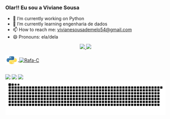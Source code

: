 ### Olar!! Eu sou a Viviane Sousa


- 🔭 I’m currently working on Python
- 🌱 I’m currently learning engenharia de dados
- 📫 How to reach me: vivianesousademelo54@gmail.com
- 😄 Pronouns: ela/dela

<div align="center">
  <a href="https://github.com/vivianemelos">
  <img height="180em" src="https://github-readme-stats.vercel.app/api?username=vivianemelos&show_icons=true&theme=dracula&include_all_commits=true&count_private=true"/>
  <img height="180em" src="https://github-readme-stats.vercel.app/api/top-langs/?username=vivianemelos&layout=compact&langs_count=7&theme=dracula"/>
</div>
<div style="display: inline_block"><br>
  <img align="center" alt="Rafa-Python" height="30" width="40" src="https://raw.githubusercontent.com/devicons/devicon/master/icons/python/python-original.svg">
  <img align="center" alt="Rafa-C" height="30" width="40" src="https://cdn.jsdelivr.net/gh/devicons/devicon/icons/c/c-original.svg" />

</div>

  ##
  
<div> 


 <a href="https://discord.gg/EPzu2EqT" target="_blank"><img src="https://img.shields.io/badge/Discord-7289DA?style=for-the-badge&logo=discord&logoColor=white" target="_blank"></a> 
  <a href = "mailto:vivianesousademelo54@gmail.com"><img src="https://img.shields.io/badge/-Gmail-%23333?style=for-the-badge&logo=gmail&logoColor=white" target="_blank"></a>
  <a href="https://www.linkedin.com/in/viviane-sousa-de-melo/" target="_blank"><img src="https://img.shields.io/badge/-LinkedIn-%230077B5?style=for-the-badge&logo=linkedin&logoColor=white" target="_blank"></a> 
   ![Snake animation](https://github.com/vivianemelos/vivianemelos/blob/output/github-contribution-grid-snake.svg)
  </div> 
